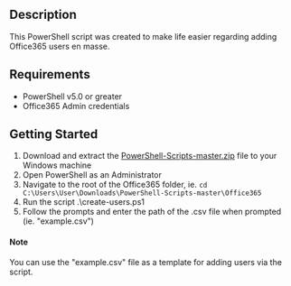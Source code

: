 ## Description
This PowerShell script was created to make life easier regarding adding Office365 users en masse.

## Requirements
* PowerShell v5.0 or greater
* Office365 Admin credentials

## Getting Started
1. Download and extract the [PowerShell-Scripts-master.zip](https://github.com/atechnextdoor/PowerShell-Scripts/archive/master.zip) file to your Windows machine
2. Open PowerShell as an Administrator
3. Navigate to the root of the Office365 folder, ie. <code>cd C:\Users\User\Downloads\PowerShell-Scripts-master\Office365</code>
4. Run the script .\create-users.ps1
5. Follow the prompts and enter the path of the .csv file when prompted (ie. "example.csv")

#### Note
You can use the "example.csv" file as a template for adding users via the script.
